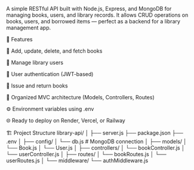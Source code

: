 A simple RESTful API built with Node.js, Express, and MongoDB for managing books, users, and library records.
It allows CRUD operations on books, users, and borrowed items — perfect as a backend for a library management app.

🚀 Features

📖 Add, update, delete, and fetch books

👤 Manage library users

🔐 User authentication (JWT-based)

📅 Issue and return books

🧠 Organized MVC architecture (Models, Controllers, Routes)

⚙️ Environment variables using .env

🌐 Ready to deploy on Render, Vercel, or Railway

🏗️ Project Structure
library-api/
│
├── server.js
├── package.json
├── .env
│
├── config/
│   └── db.js              # MongoDB connection
│
├── models/
│   └── Book.js
│   └── User.js
│
├── controllers/
│   └── bookController.js
│   └── userController.js
│
├── routes/
│   └── bookRoutes.js
│   └── userRoutes.js
│
└── middleware/
    └── authMiddleware.js
